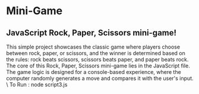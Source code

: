 # Mini-Game

## JavaScript Rock, Paper, Scissors mini-game! 
This simple project showcases the classic game where players choose between rock, paper, or scissors, and the winner is determined based on the rules: rock beats scissors, scissors beats paper, and paper beats rock.\
The core of this Rock, Paper, Scissors mini-game lies in the JavaScript file. The game logic is designed for a console-based experience, where the computer randomly generates a move and compares it with the user's input. \\
To Run : node script3.js
